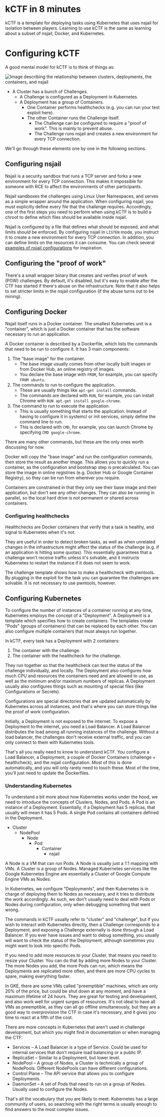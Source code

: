 # kCTF in 8 minutes

kCTF is a template for deploying tasks using Kubernetes that uses nsjail for isolation between players. Learning to use kCTF is the same as learning about a subset of nsjail, Docker, and Kubernetes.


# Configuring kCTF

A good mental model for kCTF is to think of things as:

![Image describing the relationship between clusters, deployments, the containers, and nsjail](images/introduction-k8s.png)

*   A Cluster has a bunch of Challenges.
    *   A Challenge is configured as a Deployment in Kubernetes.
    *   A Deployment has a group of Containers.
        *   One Container performs healthchecks (e.g. you can run your test exploit here).
        *   The other Container runs the Challenge itself.
            *   The Challenge can be configured to require a "proof of work". This is mainly to prevent abuse.
            *   The Challenge runs nsjail and creates a new environment for every TCP connection.

We'll go through these elements one by one in the following sections.


## Configuring nsjail

Nsjail is a security sandbox that runs a TCP server and forks a new environment for every TCP connection. This makes it impossible for someone with RCE to affect the environments of other participants.

Nsjail sandboxes the challenges using Linux User Namespaces, and serves as a simple wrapper around the application. When configuring nsjail, you must explicitly define every file that the challenge requires. Accordingly, one of the first steps you need to perform when using kCTF is to build a chroot to define which files should be available inside nsjail.

Nsjail is configured by a file that defines what should be exposed, and what limits should be enforced. By configuring nsjail in `LISTEN` mode, you instruct it to create a new environment for every TCP connection. In addition, you can define limits on the resources it can consume. You can check several [examples of nsjail configurations](https://github.com/google/nsjail/blob/master/README.md#configuration-file) for inspiration.


## Configuring the "proof of work"

There's a small wrapper binary that creates and verifies proof of work (POW) challenges. By default, it's disabled, but it's easy to enable after the CTF has started if there's abuse on the infrastructure. Note that it also helps to set stricter limits in the nsjail configuration (if the abuse turns out to be mining).


## Configuring Docker

Nsjail itself runs in a Docker container. The smallest Kubernetes unit is a "container", which is just a Docker container that has the software necessary to run an application.

A Docker container is described by a Dockerfile, which lists the commands that need to be run to configure it. It has 3 main components:



1. The "base image" for the container.
    *   The base image usually comes from other locally built images or from Docker Hub, an online registry of images.
    *   You declare the base image with `FROM`, for example, you can specify `FROM ubuntu`.
2. The commands to run to configure the application.
    *   These are usually things like `apt-get install` commands.
    *   The commands are declared with `RUN`, for example, you can install Chrome with `RUN apt-get install google-chrome`.
3. The command to run to execute the application.
    *   This is usually something that starts the application. Instead of having to configure it in systemcl or init services, simply define the command line to run.
    *   This is declared with `CMD`, for example, you can launch Chrome by specifying `CMD google-chrome`.

There are many other commands, but these are the only ones worth discussing for now.

Docker will copy the "base image" and run the configuration commands, then store the result as another image. This allows you to quickly run a container, as the configuration and bootstrap step is precalculated. You can store the image in online registries (e.g. Docker Hub or Google Container Registry), so they can be run from wherever you require.

Containers are constrained in that they only see their base image and their application, but don't see any other changes. They can also be running in parallel, so the local hard drive is not permanent or shared across containers.


### Configuring healthchecks

Healthchecks are Docker containers that verify that a task is healthy, and signal to Kubernetes when it's not.

They are useful in order to detect broken tasks, as well as when unrelated changes in the infrastructure might affect the status of the challenge (e.g. if an application is hitting some quotas). This essentially guarantees that a challenge won't receive traffic unless it's solvable, and it instructs Kubernetes to restart the instance if it does not seem to work.

The challenge template shows how to make a healthcheck with pwntools. By plugging in the exploit for the task you can guarantee the challenges are solvable. It is not necessary to use pwntools, however.


## Configuring Kubernetes

To configure the number of instances of a container running at any time, Kubernetes employs the concept of a "Deployment". A Deployment is a template which specifies how to create containers. The templates create "Pods" (groups of containers) that can be replaced by each other. You can also configure multiple containers that must always run together.

In kCTF, every task has a Deployment with 2 containers:

1. The container with the challenge.
2. The container with the healthcheck for the challenge.

They run together so that the healthcheck can test the status of the challenge individually, and locally. The Deployment also configures how much CPU and resources the containers need and are allowed to use, as well as the minimum and/or maximum numbers of replicas. A Deployment usually also configures things such as mounting of special files (like Configurations or Secrets).

Configurations are special directories that are updated automatically by Kubernetes across all instances, and that's where you can store things like the proof of work configuration.

Initially, a Deployment is not exposed to the internet. To expose a Deployment to the internet, you need a Load Balancer. A Load Balancer distributes the load among all running instances of the challenge. Without a load balancer, the challenges don't receive external traffic, and you can only connect to them with Kubernetes tools.

That's all you really need to know to understand kCTF. You configure a Load Balancer, a Deployment, a couple of Docker Containers (challenge + healthcheck), and the nsjail configuration. Most of this is done automatically, and you will only rarely need to touch these. Most of the time, you'll just need to update the Dockerfiles.


### Understanding Kubernetes

To understand a bit more about how Kubernetes works under the hood, we need to introduce the concepts of Clusters, Nodes, and Pods. A Pod is an instance of a Deployment. Essentially, if a Deployment has 5 replicas, that usually will mean it has 5 Pods. A single Pod contains all containers defined in the Deployment.

*   Cluster
    *   NodePool
        *   Node
            *   Pod
                *   Container
                    *   nsjail

A Node is a VM that can run Pods. A Node is usually just a 1:1 mapping with VMs. A Cluster is a group of Nodes. Managed Kubernetes services like the Google Kubernetes Engine are essentially a Cluster of Google Compute Engine VMs as Nodes.

In Kubernetes, we configure "Deployments", and then Kubernetes is in charge of deploying them to Nodes as necessary, and it tries to distribute the work accordingly. As such, we don't usually need to deal with Pods or Nodes during configuration, only when debugging something that went wrong.

The commands in kCTF usually refer to "cluster" and "challenge", but if you wish to interact with Kubernetes directly, then a Challenge corresponds to a Deployment, and exposing a Challenge externally is done through a Load Balancer. If you ever have issues and want to debug something, you usually will want to check the status of the Deployment, although sometimes you might want to look into specific Pods.

If you need to add more resources to your Cluster, that means you need to resize your Cluster. You can do that by adding more Nodes to your Cluster. The more Nodes you add, the more Pods can run, which means the Deployments are replicated more often, and there are more CPU cycles to spare, making everything faster.

In GKE, there are some VMs called "preemptible" machines, which are only 20% of the price, but could be shut down at any moment, and have a maximum lifetime of 24 hours. They are great for testing and development, and also work well for urgent surges of resources. It's not ideal to have all VMs as preemptible, as they can all go offline simultaneously, but they are a good way to overprovision the CTF in case it's necessary, and it gives you time to react at a fifth of the cost.

There are more concepts in Kubernetes that aren't used in challenge development, but which you might find in documentation or when managing the CTF:

*   Services – A Load Balancer is a type of Service. Could be used for internal services that don't require load balancing or a public IP.
*   ReplicaSet – Similar to a Deployment, but lower level.
*   NodePool – A group of Nodes, a Cluster is technically a group of NodePools. Different NodePools can have different configurations.
*   Control Plane – The API service that allows you to configure Deployments.
*   DaemonSet – A set of Pods that need to run on a group of Nodes. Usually used to configure the Nodes.

That's all the vocabulary that you are likely to meet. Kubernetes has a large community of users, so searching with the right terms is usually enough to find answers to the most complex issues.
